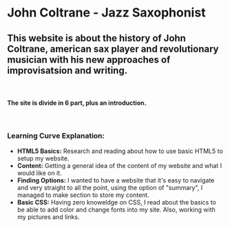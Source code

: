 # **John Coltrane - Jazz Saxophonist**
## This website is about the history of John Coltrane, american sax player and revolutionary musician with his new approaches of improvisatsion and writing.  
<br>

#### The site is divide in 6 part, plus an introduction.
<br>

### Learning Curve Explanation: 
- **HTML5 Basics:** Research and reading about how to use basic HTML5 to setup my website.
- **Content:** Getting a general idea of the content of my website and what I would like on it.
- **Finding Options:** I wanted to have a website that it's easy to navigate and very straight to all the point, using the option of "summary", I managed to make section to store my content.
- **Basic CSS:** Having zero knoweldge on CSS, I read about the basics to be able to add color and change fonts into my site. Also, working with my pictures and links.

